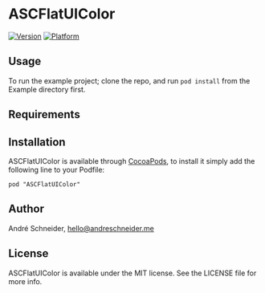 # ASCFlatUIColor

[![Version](http://cocoapod-badges.herokuapp.com/v/ASCFlatUIColor/badge.png)](http://cocoadocs.org/docsets/ASCFlatUIColor)
[![Platform](http://cocoapod-badges.herokuapp.com/p/ASCFlatUIColor/badge.png)](http://cocoadocs.org/docsets/ASCFlatUIColor)

## Usage

To run the example project; clone the repo, and run `pod install` from the Example directory first.

## Requirements

## Installation

ASCFlatUIColor is available through [CocoaPods](http://cocoapods.org), to install
it simply add the following line to your Podfile:

    pod "ASCFlatUIColor"

## Author

André Schneider, hello@andreschneider.me

## License

ASCFlatUIColor is available under the MIT license. See the LICENSE file for more info.

